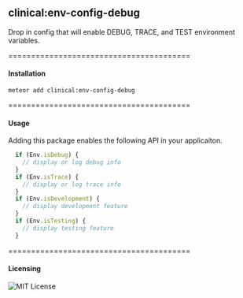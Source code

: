 ## clinical:env-config-debug

Drop in config that will enable DEBUG, TRACE, and TEST environment variables.

========================================
#### Installation

``meteor add clinical:env-config-debug``

========================================
#### Usage

Adding this package enables the following API in your applicaiton.  

````js
  if (Env.isDebug) {
    // display or log debug info
  }
  if (Env.isTrace) {
    // display or log trace info
  }
  if (Env.isDevelopment) {
    // display development feature
  }
  if (Env.isTesting) {
    // display testing feature
  }
````

========================================
#### Licensing  

![MIT License](https://img.shields.io/badge/license-MIT-blue.svg)
